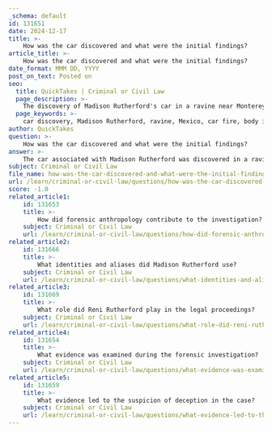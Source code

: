 ```yaml
---
_schema: default
id: 131651
date: 2024-12-17
title: >-
    How was the car discovered and what were the initial findings?
article_title: >-
    How was the car discovered and what were the initial findings?
date_format: MMM DD, YYYY
post_on_text: Posted on
seo:
  title: QuickTakes | Criminal or Civil Law
  page_description: >-
    The discovery of Madison Rutherford's car in a ravine near Monterey, Mexico, revealed grim initial findings, including charred remains and personal items that aided in identification, while raising questions about a potential insurance fraud scheme.
  page_keywords: >-
    car discovery, Madison Rutherford, ravine, Mexico, car fire, body identification, engraved wristwatch, medic alert bracelet, DNA evidence, insurance fraud, forensic investigation, human remains, deceitful scheme
author: QuickTakes
question: >-
    How was the car discovered and what were the initial findings?
answer: >-
    The car associated with Madison Rutherford was discovered in a ravine near Monterey, Mexico, after it had swerved off the road and caught fire. Initial findings at the scene were quite grim; first responders found a body that had been reduced to charred bones, with only teeth and bone fragments remaining. Notably, an engraved wristwatch and a medic alert bracelet survived the fire, which played a crucial role in the identification of the victim. The wristwatch was inscribed with the message "To Madison, Love, Rhynie," providing a personal connection to the deceased.\n\nAdditionally, blood found on clothing near the site of the car fire matched Madison Rutherford's DNA, further confirming his identity. The investigation revealed that the remains in the car were not entirely those of Madison, as it was later suggested that human remains had been desecrated from a grave and placed in the vehicle to support the fraudulent claim of his death. This case highlights the complexities of forensic investigation in instances of suspected insurance fraud, as it involved not only the examination of physical evidence but also the unraveling of a deceitful scheme.
subject: Criminal or Civil Law
file_name: how-was-the-car-discovered-and-what-were-the-initial-findings.md
url: /learn/criminal-or-civil-law/questions/how-was-the-car-discovered-and-what-were-the-initial-findings
score: -1.0
related_article1:
    id: 131653
    title: >-
        How did forensic anthropology contribute to the investigation?
    subject: Criminal or Civil Law
    url: /learn/criminal-or-civil-law/questions/how-did-forensic-anthropology-contribute-to-the-investigation
related_article2:
    id: 131666
    title: >-
        What identities and aliases did Madison Rutherford use?
    subject: Criminal or Civil Law
    url: /learn/criminal-or-civil-law/questions/what-identities-and-aliases-did-madison-rutherford-use
related_article3:
    id: 131669
    title: >-
        What role did Reni Rutherford play in the legal proceedings?
    subject: Criminal or Civil Law
    url: /learn/criminal-or-civil-law/questions/what-role-did-reni-rutherford-play-in-the-legal-proceedings
related_article4:
    id: 131654
    title: >-
        What evidence was examined during the forensic investigation?
    subject: Criminal or Civil Law
    url: /learn/criminal-or-civil-law/questions/what-evidence-was-examined-during-the-forensic-investigation
related_article5:
    id: 131659
    title: >-
        What evidence led to the suspicion of deception in the case?
    subject: Criminal or Civil Law
    url: /learn/criminal-or-civil-law/questions/what-evidence-led-to-the-suspicion-of-deception-in-the-case
---
```


&nbsp;